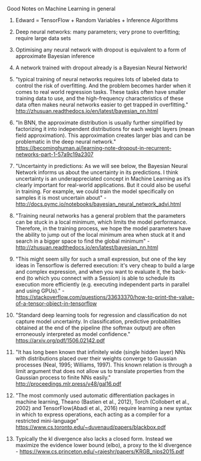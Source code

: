 Good Notes on Machine Learning in general

1. Edward = TensorFlow + Random Variables + Inference Algorithms

2. Deep neural networks: many parameters; very prone to overfitting; require large data sets

3. Optimising any neural network with dropout is equivalent to a form of approximate Bayesian inference

4. A network trained with dropout already is a Bayesian Neural Network!

5. "typical training of neural networks requires lots of labeled data to control the risk of overfitting. And the problem becomes harder when it comes to real world regression tasks. These tasks often have smaller training data to use, and the high-frequency characteristics of these data often makes neural networks easier to get trapped in overfitting." http://zhusuan.readthedocs.io/en/latest/bayesian_nn.html

6. "In BNN, the approximate distribution is usually further simplified by factorizing it into independent distributions for each weight layers (mean field approximation). This approximation creates larger bias and can be problematic in the deep neural network." https://becominghuman.ai/learning-note-dropout-in-recurrent-networks-part-1-57a9c19a2307

7. "Uncertainty in predictions: As we will see below, the Bayesian Neural Network informs us about the uncertainty in its predictions. I think uncertainty is an underappreciated concept in Machine Learning as it’s clearly important for real-world applications. But it could also be useful in training. For example, we could train the model specifically on samples it is most uncertain about" - http://docs.pymc.io/notebooks/bayesian_neural_network_advi.html

8. "Training neural networks has a general problem that the parameters can be stuck in a local minimum, which limits the model performance. Therefore, in the training process, we hope the model parameters have the ability to jump out of the local minimum area when stuck at it and search in a bigger space to find the global minimum" - http://zhusuan.readthedocs.io/en/latest/bayesian_nn.html

9. "This might seem silly for such a small expression, but one of the key ideas in Tensorflow is deferred execution: it's very cheap to build a large and complex expression, and when you want to evaluate it, the back-end (to which you connect with a Session) is able to schedule its execution more efficiently (e.g. executing independent parts in parallel and using GPUs)." - https://stackoverflow.com/questions/33633370/how-to-print-the-value-of-a-tensor-object-in-tensorflow

10. "Standard deep learning tools for regression and classification do not capture model uncertainty. In classification,
predictive probabilities obtained at the end of the pipeline (the softmax output) are often erroneously interpreted as model confidence." https://arxiv.org/pdf/1506.02142.pdf

11. "It has long been known that infinitely wide (single hidden layer) NNs with distributions placed over their weights
converge to Gaussian processes (Neal, 1995; Williams, 1997). This known relation is through a limit argument that
does not allow us to translate properties from the Gaussian process to finite NNs easily." http://proceedings.mlr.press/v48/gal16.pdf

12. "The most commonly used automatic differentiation packages in machine learning, Theano (Bastien et al., 2012), Torch (Collobert et al., 2002) and TensorFlow(Abadi et al., 2016) require learning a new syntax in which to express operations, each acting as a compiler for a restricted mini-language" https://www.cs.toronto.edu/~duvenaud/papers/blackbox.pdf

13. Typically the kl divergence also lacks a closed form. Instead we maximize the evidence lower bound
(elbo), a proxy to the kl divergence - https://www.cs.princeton.edu/~rajeshr/papers/KRGB_nips2015.pdf

